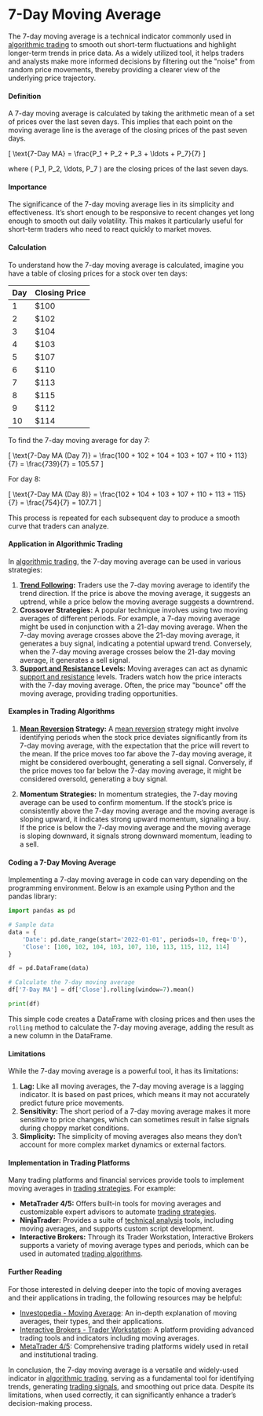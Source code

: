 # 7-Day Moving Average

The 7-day moving average is a technical indicator commonly used in [algorithmic trading](../a/algorithmic_trading.md) to smooth out short-term fluctuations and highlight longer-term trends in price data. As a widely utilized tool, it helps traders and analysts make more informed decisions by filtering out the "noise" from random price movements, thereby providing a clearer view of the underlying price trajectory.

#### Definition

A 7-day moving average is calculated by taking the arithmetic mean of a set of prices over the last seven days. This implies that each point on the moving average line is the average of the closing prices of the past seven days. 

\[ \text{7-Day MA} = \frac{P_1 + P_2 + P_3 + \ldots + P_7}{7} \]

where \( P_1, P_2, \ldots, P_7 \) are the closing prices of the last seven days.

#### Importance

The significance of the 7-day moving average lies in its simplicity and effectiveness. It’s short enough to be responsive to recent changes yet long enough to smooth out daily volatility. This makes it particularly useful for short-term traders who need to react quickly to market moves.

#### Calculation

To understand how the 7-day moving average is calculated, imagine you have a table of closing prices for a stock over ten days:

| Day  | Closing Price |
|------|---------------|
| 1    | $100          |
| 2    | $102          |
| 3    | $104          |
| 4    | $103          |
| 5    | $107          |
| 6    | $110          |
| 7    | $113          |
| 8    | $115          |
| 9    | $112          |
| 10   | $114          |

To find the 7-day moving average for day 7:

\[ \text{7-Day MA (Day 7)} = \frac{100 + 102 + 104 + 103 + 107 + 110 + 113}{7} = \frac{739}{7} = 105.57 \]

For day 8:

\[ \text{7-Day MA (Day 8)} = \frac{102 + 104 + 103 + 107 + 110 + 113 + 115}{7} = \frac{754}{7} = 107.71 \]

This process is repeated for each subsequent day to produce a smooth curve that traders can analyze.

#### Application in Algorithmic Trading

In [algorithmic trading](../a/algorithmic_trading.md), the 7-day moving average can be used in various strategies:

1. **[Trend Following](../t/trend_following.md):** Traders use the 7-day moving average to identify the trend direction. If the price is above the moving average, it suggests an uptrend, while a price below the moving average suggests a downtrend.
2. **Crossover Strategies:** A popular technique involves using two moving averages of different periods. For example, a 7-day moving average might be used in conjunction with a 21-day moving average. When the 7-day moving average crosses above the 21-day moving average, it generates a buy signal, indicating a potential upward trend. Conversely, when the 7-day moving average crosses below the 21-day moving average, it generates a sell signal.
3. **[Support and Resistance](../s/support_and_resistance.md) Levels:** Moving averages can act as dynamic [support and resistance](../s/support_and_resistance.md) levels. Traders watch how the price interacts with the 7-day moving average. Often, the price may "bounce" off the moving average, providing trading opportunities.

#### Examples in Trading Algorithms

1. **[Mean Reversion](../m/mean_reversion.md) Strategy:** A [mean reversion](../m/mean_reversion.md) strategy might involve identifying periods when the stock price deviates significantly from its 7-day moving average, with the expectation that the price will revert to the mean. If the price moves too far above the 7-day moving average, it might be considered overbought, generating a sell signal. Conversely, if the price moves too far below the 7-day moving average, it might be considered oversold, generating a buy signal.
   
2. **Momentum Strategies:** In momentum strategies, the 7-day moving average can be used to confirm momentum. If the stock’s price is consistently above the 7-day moving average and the moving average is sloping upward, it indicates strong upward momentum, signaling a buy. If the price is below the 7-day moving average and the moving average is sloping downward, it signals strong downward momentum, leading to a sell.

#### Coding a 7-Day Moving Average

Implementing a 7-day moving average in code can vary depending on the programming environment. Below is an example using Python and the pandas library:

```python
import pandas as pd

# Sample data
data = {
    'Date': pd.date_range(start='2022-01-01', periods=10, freq='D'),
    'Close': [100, 102, 104, 103, 107, 110, 113, 115, 112, 114]
}

df = pd.DataFrame(data)

# Calculate the 7-day moving average
df['7-Day MA'] = df['Close'].rolling(window=7).mean()

print(df)
```

This simple code creates a DataFrame with closing prices and then uses the `rolling` method to calculate the 7-day moving average, adding the result as a new column in the DataFrame.

#### Limitations

While the 7-day moving average is a powerful tool, it has its limitations:

1. **Lag:** Like all moving averages, the 7-day moving average is a lagging indicator. It is based on past prices, which means it may not accurately predict future price movements.
2. **Sensitivity:** The short period of a 7-day moving average makes it more sensitive to price changes, which can sometimes result in false signals during choppy market conditions.
3. **Simplicity:** The simplicity of moving averages also means they don’t account for more complex market dynamics or external factors.

#### Implementation in Trading Platforms

Many trading platforms and financial services provide tools to implement moving averages in [trading strategies](../t/trading_strategies.md). For example:

- **MetaTrader 4/5:** Offers built-in tools for moving averages and customizable expert advisors to automate [trading strategies](../t/trading_strategies.md).
- **NinjaTrader:** Provides a suite of [technical analysis](../t/technical_analysis.md) tools, including moving averages, and supports custom script development.
- **Interactive Brokers:** Through its Trader Workstation, Interactive Brokers supports a variety of moving average types and periods, which can be used in automated [trading algorithms](../t/trading_algorithms.md).

#### Further Reading

For those interested in delving deeper into the topic of moving averages and their applications in trading, the following resources may be helpful:

- [Investopedia - Moving Average](https://www.investopedia.com/terms/m/movingaverage.asp): An in-depth explanation of moving averages, their types, and their applications.
- [Interactive Brokers - Trader Workstation](https://www.interactivebrokers.com/en/index.php?f=14099): A platform providing advanced trading tools and indicators including moving averages.
- [MetaTrader 4/5](https://www.metatrader4.com/): Comprehensive trading platforms widely used in retail and institutional trading.

In conclusion, the 7-day moving average is a versatile and widely-used indicator in [algorithmic trading](../a/algorithmic_trading.md), serving as a fundamental tool for identifying trends, generating [trading signals](../t/trading_signals.md), and smoothing out price data. Despite its limitations, when used correctly, it can significantly enhance a trader’s decision-making process.